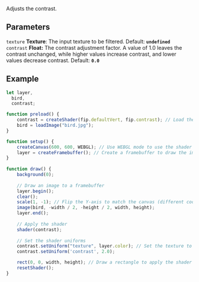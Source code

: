 Adjusts the contrast.

## Parameters
`texture` **Texture**: The input texture to be filtered. Default: **`undefined`**
<br>
`contrast` **Float:** The contrast adjustment factor. A value of 1.0 leaves the contrast unchanged, while higher values increase contrast, and lower values decrease contrast. Default: **`0.0`**

## Example
```javascript hl_lines="29 30"
let layer,
  bird,
  contrast;

function preload() {
    contrast = createShader(fip.defaultVert, fip.contrast); // Load the shader
    bird = loadImage("bird.jpg");
}

function setup() {
    createCanvas(600, 600, WEBGL); // Use WEBGL mode to use the shader
    layer = createFramebuffer(); // Create a framebuffer to draw the image onto
}
  
function draw() {
    background(0);
    
    // Draw an image to a framebuffer 
    layer.begin();
    clear();
    scale(1, -1); // Flip the Y-axis to match the canvas (different coordinate system in framebuffer)
    image(bird, -width / 2, -height / 2, width, height);
    layer.end();
    
    // Apply the shader
    shader(contrast);
    
    // Set the shader uniforms
    contrast.setUniform("texture", layer.color); // Set the texture to apply the shader to
    contrast.setUniform('contrast', 2.0);

    rect(0, 0, width, height); // Draw a rectangle to apply the shader to
    resetShader(); 
}
```